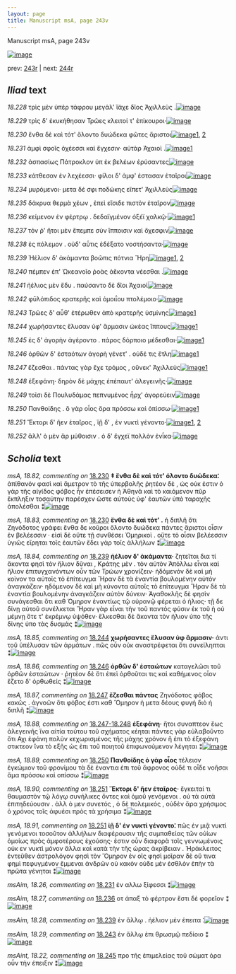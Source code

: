 ```yaml
---
layout: page
title: Manuscript msA, page 243v
---
```


Manuscript msA, page 243v

[![image](http://www.homermultitext.org/iipsrv?OBJ=IIP,1.0&FIF=/project/homer/pyramidal/deepzoom/hmt/vaimg/2017a/VA243VN_0745.tif&WID=100&CVT=JPEG)](http://www.homermultitext.org/ict2/?urn=urn:cite2:hmt:vaimg.2017a:VA243VN_0745)

prev:  [243r](../243r) | next:  [244r](../244r)

## *Iliad* text

*18.228* <a id="18.228"/> τρὶς μὲν ὑπὲρ τάφρου μεγάλ' ἴ̈αχε δῖος Ἀχιλλεὺς .[![image](http://www.homermultitext.org/iipsrv?OBJ=IIP,1.0&FIF=/project/homer/pyramidal/deepzoom/hmt/vaimg/2017a/VA243VN_0745.tif&RGN=0.458,0.2111,0.459,0.0255&WID=1000&CVT=JPEG)](http://www.homermultitext.org/ict2/?urn=urn:cite2:hmt:vaimg.2017a:VA243VN_0745@0.458,0.2111,0.459,0.0255)

*18.229* <a id="18.229"/> τρὶς δ' ἐκυκήθησαν Τρῶες κλειτοί τ' ἐπίκουροι·[![image](http://www.homermultitext.org/iipsrv?OBJ=IIP,1.0&FIF=/project/homer/pyramidal/deepzoom/hmt/vaimg/2017a/VA243VN_0745.tif&RGN=0.453,0.2322,0.45,0.024&WID=1000&CVT=JPEG)](http://www.homermultitext.org/ict2/?urn=urn:cite2:hmt:vaimg.2017a:VA243VN_0745@0.453,0.2322,0.45,0.024)

*18.230* <a id="18.230"/> ἔνθα δὲ καὶ τότ' ὄλοντο δυώδεκα φῶτες ἄριστοι[![image](http://www.homermultitext.org/iipsrv?OBJ=IIP,1.0&FIF=/project/homer/pyramidal/deepzoom/hmt/vaimg/2017a/VA243VN_0745.tif&RGN=0.468,0.2532,0.444,0.0225&WID=1000&CVT=JPEG)](http://www.homermultitext.org/ict2/?urn=urn:cite2:hmt:vaimg.2017a:VA243VN_0745@0.468,0.2532,0.444,0.0225)[1](#msA_18.82), [2](#msA_18.83)

*18.231* <a id="18.231"/> ἀμφὶ σφοῖς ὀχέεσσι καὶ ἔγχεσιν· αὐτὰρ Ἀχαιοὶ .[![image](http://www.homermultitext.org/iipsrv?OBJ=IIP,1.0&FIF=/project/homer/pyramidal/deepzoom/hmt/vaimg/2017a/VA243VN_0745.tif&RGN=0.466,0.2735,0.407,0.0233&WID=1000&CVT=JPEG)](http://www.homermultitext.org/ict2/?urn=urn:cite2:hmt:vaimg.2017a:VA243VN_0745@0.466,0.2735,0.407,0.0233)[1](#msAim_18.26)

*18.232* <a id="18.232"/> ἀσπασίως Πάτροκλον ὑπ ἐκ βελέων ἐρύσαντες[![image](http://www.homermultitext.org/iipsrv?OBJ=IIP,1.0&FIF=/project/homer/pyramidal/deepzoom/hmt/vaimg/2017a/VA243VN_0745.tif&RGN=0.47,0.2915,0.418,0.0218&WID=1000&CVT=JPEG)](http://www.homermultitext.org/ict2/?urn=urn:cite2:hmt:vaimg.2017a:VA243VN_0745@0.47,0.2915,0.418,0.0218)

*18.233* <a id="18.233"/> κάτθεσαν ἐν λεχέεσσι· φίλοι δ' ἀμφ' έστασαν ἑταῖροι[![image](http://www.homermultitext.org/iipsrv?OBJ=IIP,1.0&FIF=/project/homer/pyramidal/deepzoom/hmt/vaimg/2017a/VA243VN_0745.tif&RGN=0.47,0.308,0.427,0.0263&WID=1000&CVT=JPEG)](http://www.homermultitext.org/ict2/?urn=urn:cite2:hmt:vaimg.2017a:VA243VN_0745@0.47,0.308,0.427,0.0263)

*18.234* <a id="18.234"/> μυρόμενοι· μετα δέ σφι ποδώκης εἵπετ' Ἀχιλλεὺς[![image](http://www.homermultitext.org/iipsrv?OBJ=IIP,1.0&FIF=/project/homer/pyramidal/deepzoom/hmt/vaimg/2017a/VA243VN_0745.tif&RGN=0.462,0.3298,0.428,0.0203&WID=1000&CVT=JPEG)](http://www.homermultitext.org/ict2/?urn=urn:cite2:hmt:vaimg.2017a:VA243VN_0745@0.462,0.3298,0.428,0.0203)

*18.235* <a id="18.235"/> δάκρυα θερμὰ χέων , ἐπεὶ εἴσιδε πιστὸν ἑταῖρον[![image](http://www.homermultitext.org/iipsrv?OBJ=IIP,1.0&FIF=/project/homer/pyramidal/deepzoom/hmt/vaimg/2017a/VA243VN_0745.tif&RGN=0.465,0.3479,0.432,0.024&WID=1000&CVT=JPEG)](http://www.homermultitext.org/ict2/?urn=urn:cite2:hmt:vaimg.2017a:VA243VN_0745@0.465,0.3479,0.432,0.024)

*18.236* <a id="18.236"/> κείμενον ἐν φέρτρῳ . δεδαϊγμένον ὀξέϊ χαλκῷ·[![image](http://www.homermultitext.org/iipsrv?OBJ=IIP,1.0&FIF=/project/homer/pyramidal/deepzoom/hmt/vaimg/2017a/VA243VN_0745.tif&RGN=0.479,0.3674,0.438,0.0233&WID=1000&CVT=JPEG)](http://www.homermultitext.org/ict2/?urn=urn:cite2:hmt:vaimg.2017a:VA243VN_0745@0.479,0.3674,0.438,0.0233)[1](#msAim_18.27)

*18.237* <a id="18.237"/> τόν ῥ' ἤτοι μὲν ἔπεμπε σὺν ἵπποισιν καὶ ὄχεσφιν[![image](http://www.homermultitext.org/iipsrv?OBJ=IIP,1.0&FIF=/project/homer/pyramidal/deepzoom/hmt/vaimg/2017a/VA243VN_0745.tif&RGN=0.477,0.3892,0.42,0.0218&WID=1000&CVT=JPEG)](http://www.homermultitext.org/ict2/?urn=urn:cite2:hmt:vaimg.2017a:VA243VN_0745@0.477,0.3892,0.42,0.0218)

*18.238* <a id="18.238"/> ἐς πόλεμον . οὐδ' αὖτις ἐδέξατο νοστήσαντα·[![image](http://www.homermultitext.org/iipsrv?OBJ=IIP,1.0&FIF=/project/homer/pyramidal/deepzoom/hmt/vaimg/2017a/VA243VN_0745.tif&RGN=0.467,0.4065,0.402,0.0225&WID=1000&CVT=JPEG)](http://www.homermultitext.org/ict2/?urn=urn:cite2:hmt:vaimg.2017a:VA243VN_0745@0.467,0.4065,0.402,0.0225)

*18.239* <a id="18.239"/> Ἠέλιον δ' ἀκάμαντα βοῶπις πότνια Ἥρη[![image](http://www.homermultitext.org/iipsrv?OBJ=IIP,1.0&FIF=/project/homer/pyramidal/deepzoom/hmt/vaimg/2017a/VA243VN_0745.tif&RGN=0.476,0.4252,0.395,0.0218&WID=1000&CVT=JPEG)](http://www.homermultitext.org/ict2/?urn=urn:cite2:hmt:vaimg.2017a:VA243VN_0745@0.476,0.4252,0.395,0.0218)[1](#msA_18.84), [2](#msAim_18.28)

*18.240* <a id="18.240"/> πέμπεν ἐπ' Ὠκεανοῖο ῥοὰς ἀἕκοντα νέεσθαι .[![image](http://www.homermultitext.org/iipsrv?OBJ=IIP,1.0&FIF=/project/homer/pyramidal/deepzoom/hmt/vaimg/2017a/VA243VN_0745.tif&RGN=0.468,0.4425,0.418,0.0218&WID=1000&CVT=JPEG)](http://www.homermultitext.org/ict2/?urn=urn:cite2:hmt:vaimg.2017a:VA243VN_0745@0.468,0.4425,0.418,0.0218)

*18.241* <a id="18.241"/> ἠέλιος μὲν ἔδυ . παύσαντο δὲ δῖοι Ἀχαιοὶ[![image](http://www.homermultitext.org/iipsrv?OBJ=IIP,1.0&FIF=/project/homer/pyramidal/deepzoom/hmt/vaimg/2017a/VA243VN_0745.tif&RGN=0.46,0.4621,0.439,0.0233&WID=1000&CVT=JPEG)](http://www.homermultitext.org/ict2/?urn=urn:cite2:hmt:vaimg.2017a:VA243VN_0745@0.46,0.4621,0.439,0.0233)

*18.242* <a id="18.242"/> φῡλόπιδος κρατερῆς καὶ ὁμοιΐου πτολέμοιο·[![image](http://www.homermultitext.org/iipsrv?OBJ=IIP,1.0&FIF=/project/homer/pyramidal/deepzoom/hmt/vaimg/2017a/VA243VN_0745.tif&RGN=0.473,0.4823,0.424,0.0263&WID=1000&CVT=JPEG)](http://www.homermultitext.org/ict2/?urn=urn:cite2:hmt:vaimg.2017a:VA243VN_0745@0.473,0.4823,0.424,0.0263)

*18.243* <a id="18.243"/> Τρῶες δ' αὖθ' ἑτέρωθεν ἀπὸ κρατερῆς ὑσμίνης[![image](http://www.homermultitext.org/iipsrv?OBJ=IIP,1.0&FIF=/project/homer/pyramidal/deepzoom/hmt/vaimg/2017a/VA243VN_0745.tif&RGN=0.472,0.4996,0.426,0.0233&WID=1000&CVT=JPEG)](http://www.homermultitext.org/ict2/?urn=urn:cite2:hmt:vaimg.2017a:VA243VN_0745@0.472,0.4996,0.426,0.0233)[1](#msAim_18.29)

*18.244* <a id="18.244"/> χωρήσαντες ἔλυσαν ὑφ' ἅρμασιν ὠκέας ἵππους[![image](http://www.homermultitext.org/iipsrv?OBJ=IIP,1.0&FIF=/project/homer/pyramidal/deepzoom/hmt/vaimg/2017a/VA243VN_0745.tif&RGN=0.469,0.5199,0.429,0.027&WID=1000&CVT=JPEG)](http://www.homermultitext.org/ict2/?urn=urn:cite2:hmt:vaimg.2017a:VA243VN_0745@0.469,0.5199,0.429,0.027)[1](#msA_18.85)

*18.245* <a id="18.245"/> ἐς δ' ἀγορὴν ἀγέροντο . πάρος δόρποιο μέδεσθαι·[![image](http://www.homermultitext.org/iipsrv?OBJ=IIP,1.0&FIF=/project/homer/pyramidal/deepzoom/hmt/vaimg/2017a/VA243VN_0745.tif&RGN=0.455,0.5357,0.428,0.0263&WID=1000&CVT=JPEG)](http://www.homermultitext.org/ict2/?urn=urn:cite2:hmt:vaimg.2017a:VA243VN_0745@0.455,0.5357,0.428,0.0263)[1](#msAint_18.22)

*18.246* <a id="18.246"/> ὀρθῶν δ' ἑσταότων ἀγορὴ γένετ' . οὐδέ τις ἔτλη[![image](http://www.homermultitext.org/iipsrv?OBJ=IIP,1.0&FIF=/project/homer/pyramidal/deepzoom/hmt/vaimg/2017a/VA243VN_0745.tif&RGN=0.448,0.5552,0.417,0.0285&WID=1000&CVT=JPEG)](http://www.homermultitext.org/ict2/?urn=urn:cite2:hmt:vaimg.2017a:VA243VN_0745@0.448,0.5552,0.417,0.0285)[1](#msA_18.86)

*18.247* <a id="18.247"/> ἕζεσθαι . πάντας γὰρ ἔχε τρόμος , οὕνεκ' Ἀχιλλεὺς[![image](http://www.homermultitext.org/iipsrv?OBJ=IIP,1.0&FIF=/project/homer/pyramidal/deepzoom/hmt/vaimg/2017a/VA243VN_0745.tif&RGN=0.484,0.5763,0.428,0.027&WID=1000&CVT=JPEG)](http://www.homermultitext.org/ict2/?urn=urn:cite2:hmt:vaimg.2017a:VA243VN_0745@0.484,0.5763,0.428,0.027)[1](#msA_18.87)

*18.248* <a id="18.248"/> ἐξεφάνη· δηρὸν δὲ μάχης ἐπέπαυτ' ἀλεγεινῆς·[![image](http://www.homermultitext.org/iipsrv?OBJ=IIP,1.0&FIF=/project/homer/pyramidal/deepzoom/hmt/vaimg/2017a/VA243VN_0745.tif&RGN=0.479,0.5965,0.427,0.0285&WID=1000&CVT=JPEG)](http://www.homermultitext.org/ict2/?urn=urn:cite2:hmt:vaimg.2017a:VA243VN_0745@0.479,0.5965,0.427,0.0285)

*18.249* <a id="18.249"/> τοῖσι δὲ Πουλυδάμας πεπνυμένος ἦρχ' ἀγορεύειν[![image](http://www.homermultitext.org/iipsrv?OBJ=IIP,1.0&FIF=/project/homer/pyramidal/deepzoom/hmt/vaimg/2017a/VA243VN_0745.tif&RGN=0.475,0.6131,0.449,0.0278&WID=1000&CVT=JPEG)](http://www.homermultitext.org/ict2/?urn=urn:cite2:hmt:vaimg.2017a:VA243VN_0745@0.475,0.6131,0.449,0.0278)

*18.250* <a id="18.250"/> Πανθοίδης . ὃ γὰρ οἶος ὅρα πρόσσω καὶ ὀπίσσω·[![image](http://www.homermultitext.org/iipsrv?OBJ=IIP,1.0&FIF=/project/homer/pyramidal/deepzoom/hmt/vaimg/2017a/VA243VN_0745.tif&RGN=0.483,0.6341,0.39,0.0225&WID=1000&CVT=JPEG)](http://www.homermultitext.org/ict2/?urn=urn:cite2:hmt:vaimg.2017a:VA243VN_0745@0.483,0.6341,0.39,0.0225)[1](#msA_18.89)

*18.251* <a id="18.251"/> Ἕκτορι δ' ῆεν ἑταῖρος , ϊῇ δ' , ἐν νυκτὶ γένοντο·[![image](http://www.homermultitext.org/iipsrv?OBJ=IIP,1.0&FIF=/project/homer/pyramidal/deepzoom/hmt/vaimg/2017a/VA243VN_0745.tif&RGN=0.48,0.6514,0.409,0.024&WID=1000&CVT=JPEG)](http://www.homermultitext.org/ict2/?urn=urn:cite2:hmt:vaimg.2017a:VA243VN_0745@0.48,0.6514,0.409,0.024)[1](#msA_18.90), [2](#msA_18.91)

*18.252* <a id="18.252"/> ἂλλ' ὁ μὲν ἂρ μύθοισιν . ὁ δ' ἔγχεϊ πολλὸν ἐνΐκα·[![image](http://www.homermultitext.org/iipsrv?OBJ=IIP,1.0&FIF=/project/homer/pyramidal/deepzoom/hmt/vaimg/2017a/VA243VN_0745.tif&RGN=0.474,0.6717,0.414,0.0233&WID=1000&CVT=JPEG)](http://www.homermultitext.org/ict2/?urn=urn:cite2:hmt:vaimg.2017a:VA243VN_0745@0.474,0.6717,0.414,0.0233)

## *Scholia* text

*msA, 18.82, commenting on* [18.230](#18.230)  <a id="msA_18.82"/> **‡ ἔνθα δὲ καὶ τότ' όλοντο δυώδεκα⁚** ἀπίθανόν φασὶ καὶ ἄμετρον τὸ τῆς ὑπερβολῆς ῥητέον δὲ , ὡς οὐκ ἐστιν ὁ γὰρ τῆς αἰγίδος φόβος ἦν ἐπέσεισεν ἡ Ἀθηνᾶ καὶ τὸ καιόμενον πῦρ ἔκπληξιν τοσαύτην παρέσχεν ὥστε αὐτοὺς ὑφ' ἑαυτῶν ὑπὸ ταραχῆς ἀπολέσθαι ⁑[![image](http://www.homermultitext.org/iipsrv?OBJ=IIP,1.0&FIF=/project/homer/pyramidal/deepzoom/hmt/vaimg/2017a/VA243VN_0745.tif&RGN=0.238,0.0992,0.69,0.0481&WID=1000&CVT=JPEG)](http://www.homermultitext.org/ict2/?urn=urn:cite2:hmt:vaimg.2017a:VA243VN_0745@0.238,0.0992,0.69,0.0481)

*msA, 18.83, commenting on* [18.230](#18.230)  <a id="msA_18.83"/> **ἔνθα δὲ καὶ τότ' .** ἡ διπλῆ ὅτι Ζηνόδοτος γράφει ἔνθα δε κοῦροι ὄλοντο δυώδεκα πάντες ἄριστοι οἷσιν ἐν βελέεσσιν · εἰσὶ δὲ οὔτε τῇ συνθέσει Ὁμηρικοὶ . οὔτε τὸ οἷσιν βελέεσσιν ὑγιῶς εἴρηται τοῖς ἑαυτῶν ἔδει γὰρ τοῖς ἀλλήλων ⁑[![image](http://www.homermultitext.org/iipsrv?OBJ=IIP,1.0&FIF=/project/homer/pyramidal/deepzoom/hmt/vaimg/2017a/VA243VN_0745.tif&RGN=0.238,0.1307,0.69,0.0368&WID=1000&CVT=JPEG)](http://www.homermultitext.org/ict2/?urn=urn:cite2:hmt:vaimg.2017a:VA243VN_0745@0.238,0.1307,0.69,0.0368)

*msA, 18.84, commenting on* [18.239](#18.239)  <a id="msA_18.84"/> **ἡέλιον δ' ἀκάμαντα·** ζητεῖται δια τί ἄκοντα φησὶ τὸν ἤλιον δῦναι , Κράτης μὲν . τὸν αὐτὸν Ἀπόλλω εἶναι καὶ ἤλιον ἐπιτυγχανόντων οὖν τῶν Τρώων χρονίζειν· ἡδόμενόν δὲ καὶ μὴ κοὶνον τα αὐτοῖς τὸ ἐπίτευγμα Ἥραν δὲ τὰ ἐναντία βουλομένην αὐτὸν ἀναγκάζειν· ηδόμενον δὲ καὶ μὴ κύνοντα αὐτοῖς τὸ ἐπίτευγμα Ἥραν δὲ τὰ ἐναντία βουλομένην ἀναγκάζειν αὐτὸν δύνειν· Ἀγαθοκλῆς δὲ φησὶν συνάγεσθαι ὅτι καθ Όμηρον ἐναντίως τῷ οὐρανῷ φέρεται ὁ ήλιος· τῇ δε δίνῃ αὐτοῦ συνέλκεται Ἥραν γὰρ εἶναι τὴν τοῦ παντὸς φύσιν ἐκ τοῦ ἡ οὐ μέμνῃ ὅτε τ' ἐκρέμνῳ ὑψόθεν· ἕλκεσθαι δὲ ἅκοντα τὸν ήλιον ὑπο τῆς δίνης ὑπο τὰς δυσμάς ⁑[![image](http://www.homermultitext.org/iipsrv?OBJ=IIP,1.0&FIF=/project/homer/pyramidal/deepzoom/hmt/vaimg/2017a/VA243VN_0745.tif&RGN=0.233,0.417,0.211,0.2337&WID=1000&CVT=JPEG)](http://www.homermultitext.org/ict2/?urn=urn:cite2:hmt:vaimg.2017a:VA243VN_0745@0.233,0.417,0.211,0.2337)

*msA, 18.85, commenting on* [18.244](#18.244)  <a id="msA_18.85"/> **χωρήσαντες ἔλυσαν ὑφ ἅρμασιν·** ἀντι τοῦ ὑπέλυσαν τῶν ἁρμάτων . πῶς οὖν οὐκ αναστρέφεται ὅτι συνείληπται ⁑[![image](http://www.homermultitext.org/iipsrv?OBJ=IIP,1.0&FIF=/project/homer/pyramidal/deepzoom/hmt/vaimg/2017a/VA243VN_0745.tif&RGN=0.233,0.6341,0.211,0.0526&WID=1000&CVT=JPEG)](http://www.homermultitext.org/ict2/?urn=urn:cite2:hmt:vaimg.2017a:VA243VN_0745@0.233,0.6341,0.211,0.0526)

*msA, 18.86, commenting on* [18.246](#18.246)  <a id="msA_18.86"/> **ὀρθῶν δ' ἑσταώτων** καταγελῶσι τοῦ ὀρθῶν ἑσταώτων · ῥητέον δὲ ὅτι ἐπεὶ ὀρθοῦται τις καὶ καθήμενος οἷον ἕζετο δ' ὀρθωθείς ⁑[![image](http://www.homermultitext.org/iipsrv?OBJ=IIP,1.0&FIF=/project/homer/pyramidal/deepzoom/hmt/vaimg/2017a/VA243VN_0745.tif&RGN=0.233,0.6792,0.275,0.0406&WID=1000&CVT=JPEG)](http://www.homermultitext.org/ict2/?urn=urn:cite2:hmt:vaimg.2017a:VA243VN_0745@0.233,0.6792,0.275,0.0406)

*msA, 18.87, commenting on* [18.247](#18.247)  <a id="msA_18.87"/> **ἕζεσθαι πάντας** Ζηνόδοτος φόβος κακῶς . ἀγνοῶν ὅτι φόβος ἐστι καθ Ὅμηρον ἡ μετα δέους φυγή διὸ ἡ διπλῆ ⁑[![image](http://www.homermultitext.org/iipsrv?OBJ=IIP,1.0&FIF=/project/homer/pyramidal/deepzoom/hmt/vaimg/2017a/VA243VN_0745.tif&RGN=0.233,0.6972,0.695,0.0361&WID=1000&CVT=JPEG)](http://www.homermultitext.org/ict2/?urn=urn:cite2:hmt:vaimg.2017a:VA243VN_0745@0.233,0.6972,0.695,0.0361)

*msA, 18.88, commenting on* [18.247-18.248](#18.247-18.248)  <a id="msA_18.88"/> **ἐξεφάνη·** ἤτοι συναπτεον ἕως ἀλεγεινῆς ἵνα αἰτία τούτου τοῦ σχήματος κέηται πάντες γὰρ εὐλαβοῦντο ὅτι Αχι ἐφάνη πολὺν κεχωρισμένος τῆς μάχης χρόνον ἢ ἐπι τὸ ἐξεφάνη στικτεον ἵνα τὸ εξῆς ὡς ἐπι τοῦ ποιητοῦ ἐπιφωνούμενον λέγηται ⁑[![image](http://www.homermultitext.org/iipsrv?OBJ=IIP,1.0&FIF=/project/homer/pyramidal/deepzoom/hmt/vaimg/2017a/VA243VN_0745.tif&RGN=0.233,0.7153,0.695,0.0323&WID=1000&CVT=JPEG)](http://www.homermultitext.org/ict2/?urn=urn:cite2:hmt:vaimg.2017a:VA243VN_0745@0.233,0.7153,0.695,0.0323)

*msA, 18.89, commenting on* [18.250](#18.250)  <a id="msA_18.89"/> **Πανθοίδης ὁ γὰρ οἶος** τέλειον ἐγκώμιον τοῦ φρονίμου τὰ δὲ ἐναντια ἐπι τοῦ ἄφρονος οὐδέ τι οἶδε νοῆσαι ἅμα πρόσσω καὶ οπίσσω ⁑[![image](http://www.homermultitext.org/iipsrv?OBJ=IIP,1.0&FIF=/project/homer/pyramidal/deepzoom/hmt/vaimg/2017a/VA243VN_0745.tif&RGN=0.225,0.7408,0.603,0.0218&WID=1000&CVT=JPEG)](http://www.homermultitext.org/ict2/?urn=urn:cite2:hmt:vaimg.2017a:VA243VN_0745@0.225,0.7408,0.603,0.0218)

*msA, 18.90, commenting on* [18.251](#18.251)  <a id="msA_18.90"/> **Ἕκτορι δ' ῆεν ἑταῖρος·** ἔγκειταί τι θαυμαστὸν τῷ λόγῳ συνήλικες ὄντες καὶ ὁμοῦ γενόμενοι . οὐ τὰ αὐτὰ ἐπιτηδεύουσιν . ἀλλ ὁ μεν συνετός , ὁ δὲ πολεμικός , οὐδὲν ἄρα χρήσιμος ὁ χρόνος τοῖς ἀφυέσι πρὸς τὰ χρήσιμα ⁑[![image](http://www.homermultitext.org/iipsrv?OBJ=IIP,1.0&FIF=/project/homer/pyramidal/deepzoom/hmt/vaimg/2017a/VA243VN_0745.tif&RGN=0.225,0.7408,0.701,0.0488&WID=1000&CVT=JPEG)](http://www.homermultitext.org/ict2/?urn=urn:cite2:hmt:vaimg.2017a:VA243VN_0745@0.225,0.7408,0.701,0.0488)

*msA, 18.91, commenting on* [18.251](#18.251)  <a id="msA_18.91"/> **ἰῇ δ' ἐν νυκτὶ γένοντο⁚** πῶς ἐν μιᾷ νυκτὶ γενόμενοι τοσοῦτον ἀλλήλων διαφέρουσιν τῆς συμπαθείας τῶν οὐίων ὁμοίως πρὸς ἀμφοτέρους ἐχούσης· ἐστιν οὖν διαφορὰ τοῖς γεννωμένοις οὐκ εν νυκτὶ μόνον ἄλλα καὶ κατὰ τὴν τῆς ώρας ἀκρίβειαν . Ἡράκλειτος ἐντεῦθεν ἀστρολόγον φησὶ τὸν Ὅμηρον ἐν οῖς φησὶ μοῖραν δὲ οὕ τινα φημὶ πεφυγμένον ἔμμεναι ἀνδρῶν οὐ κακὸν οὐδε μὲν ἐσθλὸν ἐπὴν τὰ πρῶτα γένηται ⁑[![image](http://www.homermultitext.org/iipsrv?OBJ=IIP,1.0&FIF=/project/homer/pyramidal/deepzoom/hmt/vaimg/2017a/VA243VN_0745.tif&RGN=0.225,0.7648,0.701,0.0624&WID=1000&CVT=JPEG)](http://www.homermultitext.org/ict2/?urn=urn:cite2:hmt:vaimg.2017a:VA243VN_0745@0.225,0.7648,0.701,0.0624)

*msAim, 18.26, commenting on* [18.231](#18.231)  <a id="msAim_18.26"/> ἐν αλλω ξίφεσσι ⁑[![image](http://www.homermultitext.org/iipsrv?OBJ=IIP,1.0&FIF=/project/homer/pyramidal/deepzoom/hmt/vaimg/2017a/VA243VN_0745.tif&RGN=0.407,0.2735,0.06,0.0308&WID=1000&CVT=JPEG)](http://www.homermultitext.org/ict2/?urn=urn:cite2:hmt:vaimg.2017a:VA243VN_0745@0.407,0.2735,0.06,0.0308)

*msAim, 18.27, commenting on* [18.236](#18.236)  <a id="msAim_18.27"/> οτ άπαξ τὸ φέρτρον ἔστι δὲ φορεῖον ⁑[![image](http://www.homermultitext.org/iipsrv?OBJ=IIP,1.0&FIF=/project/homer/pyramidal/deepzoom/hmt/vaimg/2017a/VA243VN_0745.tif&RGN=0.388,0.3651,0.077,0.0496&WID=1000&CVT=JPEG)](http://www.homermultitext.org/ict2/?urn=urn:cite2:hmt:vaimg.2017a:VA243VN_0745@0.388,0.3651,0.077,0.0496)

*msAim, 18.28, commenting on* [18.239](#18.239)  <a id="msAim_18.28"/> ἐν ἄλλῳ . ἠέλιον μὲν έπειτα ⁚[![image](http://www.homermultitext.org/iipsrv?OBJ=IIP,1.0&FIF=/project/homer/pyramidal/deepzoom/hmt/vaimg/2017a/VA243VN_0745.tif&RGN=0.432,0.426,0.051,0.0346&WID=1000&CVT=JPEG)](http://www.homermultitext.org/ict2/?urn=urn:cite2:hmt:vaimg.2017a:VA243VN_0745@0.432,0.426,0.051,0.0346)

*msAim, 18.29, commenting on* [18.243](#18.243)  <a id="msAim_18.29"/> ἐν ἄλλῳ ἐπι θρωσμῷ πεδίοιο ⁑[![image](http://www.homermultitext.org/iipsrv?OBJ=IIP,1.0&FIF=/project/homer/pyramidal/deepzoom/hmt/vaimg/2017a/VA243VN_0745.tif&RGN=0.437,0.5056,0.046,0.0376&WID=1000&CVT=JPEG)](http://www.homermultitext.org/ict2/?urn=urn:cite2:hmt:vaimg.2017a:VA243VN_0745@0.437,0.5056,0.046,0.0376)

*msAint, 18.22, commenting on* [18.245](#18.245)  <a id="msAint_18.22"/> προ τῆς ἐπιμελείας τοῦ σώματ όρα οὖν τὴν έπειξιν ⁑[![image](http://www.homermultitext.org/iipsrv?OBJ=IIP,1.0&FIF=/project/homer/pyramidal/deepzoom/hmt/vaimg/2017a/VA243VN_0745.tif&RGN=0.876,0.5349,0.055,0.0421&WID=1000&CVT=JPEG)](http://www.homermultitext.org/ict2/?urn=urn:cite2:hmt:vaimg.2017a:VA243VN_0745@0.876,0.5349,0.055,0.0421)